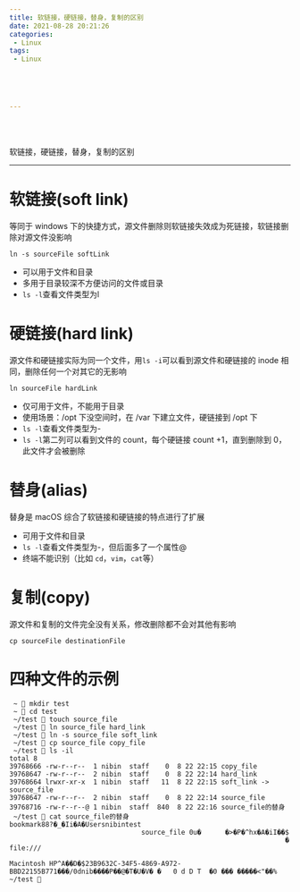 ```yaml
---
title: 软链接，硬链接，替身，复制的区别
date: 2021-08-28 20:21:26
categories:
 - Linux
tags:
 - Linux





---
```




<br>
<br>



软链接，硬链接，替身，复制的区别

---------

# 软链接(soft link)

等同于 windows 下的快捷方式，源文件删除则软链接失效成为死链接，软链接删除对源文件没影响

```shell
ln -s sourceFile softLink
```

* 可以用于文件和目录
* 多用于目录较深不方便访问的文件或目录
* `ls -l`查看文件类型为l

# 硬链接(hard link)

源文件和硬链接实际为同一个文件，用`ls -i`可以看到源文件和硬链接的 inode 相同，删除任何一个对其它的无影响

```shell
ln sourceFile hardLink
```

* 仅可用于文件，不能用于目录
* 使用场景：/opt 下没空间时，在 /var 下建立文件，硬链接到 /opt 下
* `ls -l`查看文件类型为-
* `ls -l`第二列可以看到文件的 count，每个硬链接 count +1，直到删除到 0，此文件才会被删除

# 替身(alias)

替身是 macOS 综合了软链接和硬链接的特点进行了扩展

* 可用于文件和目录
* `ls -l`查看文件类型为-，但后面多了一个属性@
* 终端不能识别（比如 `cd`，`vim`，`cat`等）

# 复制(copy)

源文件和复制的文件完全没有关系，修改删除都不会对其他有影响

```shell
cp sourceFile destinationFile
```

# 四种文件的示例

```shell
 ~  mkdir test
 ~  cd test
 ~/test  touch source_file
 ~/test  ln source_file hard_link
 ~/test  ln -s source_file soft_link
 ~/test  cp source_file copy_file
 ~/test  ls -il
total 8
39768666 -rw-r--r--  1 nibin  staff    0  8 22 22:15 copy_file
39768647 -rw-r--r--  2 nibin  staff    0  8 22 22:14 hard_link
39768664 lrwxr-xr-x  1 nibin  staff   11  8 22 22:15 soft_link -> source_file
39768647 -rw-r--r--  2 nibin  staff    0  8 22 22:14 source_file
39768716 -rw-r--r--@ 1 nibin  staff  840  8 22 22:16 source_file的替身
 ~/test  cat source_file的替身
bookmark88?�_�Ii�A�Usersnibintest
                                 source_file 0u�      �>�P�^hx�A�iI��$
                                                                     �  file:///
                                                                                Macintosh HP^A��D�$23B9632C-34F5-4869-A972-BBD22155B771���/0dnib����P��@�T�U�V� �   0 d D T  �0 ��� �����<"��%                                                                                                                 ~/test 
```
